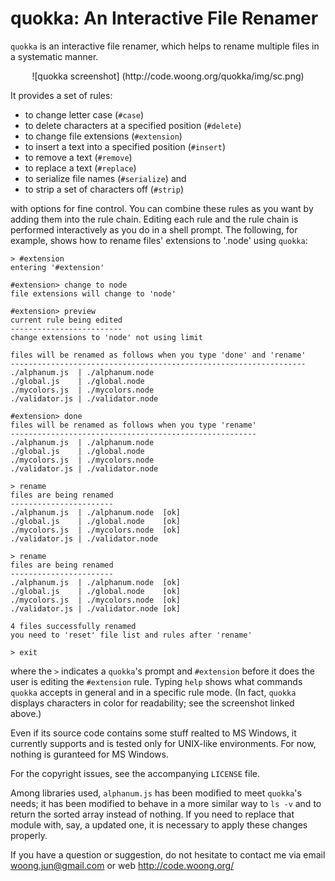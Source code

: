 quokka: An Interactive File Renamer
===================================

`quokka` is an interactive file renamer, which helps to rename multiple files
in a systematic manner.

<center>
![quokka screenshot] (http://code.woong.org/quokka/img/sc.png)
</center>

It provides a set of rules:

- to change letter case (`#case`)
- to delete characters at a specified position (`#delete`)
- to change file extensions (`#extension`)
- to insert a text into a specified position (`#insert`)
- to remove a text (`#remove`)
- to replace a text (`#replace`)
- to serialize file names (`#serialize`) and
- to strip a set of characters off (`#strip`)

with options for fine control. You can combine these rules as you want by
adding them into the rule chain. Editing each rule and the rule chain is
performed interactively as you do in a shell prompt. The following, for
example, shows how to rename files' extensions to '.node' using `quokka`:

    > #extension
    entering '#extension'

    #extension> change to node
    file extensions will change to 'node'

    #extension> preview
    current rule being edited
    -------------------------
    change extensions to 'node' not using limit

    files will be renamed as follows when you type 'done' and 'rename'
    ------------------------------------------------------------------
    ./alphanum.js  | ./alphanum.node
    ./global.js    | ./global.node
    ./mycolors.js  | ./mycolors.node
    ./validator.js | ./validator.node

    #extension> done
    files will be renamed as follows when you type 'rename'
    -------------------------------------------------------
    ./alphanum.js  | ./alphanum.node
    ./global.js    | ./global.node
    ./mycolors.js  | ./mycolors.node
    ./validator.js | ./validator.node

    > rename
    files are being renamed
    -----------------------
    ./alphanum.js  | ./alphanum.node  [ok]
    ./global.js    | ./global.node    [ok]
    ./mycolors.js  | ./mycolors.node  [ok]
    ./validator.js | ./validator.node

    > rename
    files are being renamed
    -----------------------
    ./alphanum.js  | ./alphanum.node  [ok]
    ./global.js    | ./global.node    [ok]
    ./mycolors.js  | ./mycolors.node  [ok]
    ./validator.js | ./validator.node [ok]

    4 files successfully renamed
    you need to 'reset' file list and rules after 'rename'

    > exit

where the `>` indicates a `quokka`'s prompt and `#extension` before it does the
user is editing the `#extension` rule. Typing `help` shows what commands
`quokka` accepts in general and in a specific rule mode. (In fact, `quokka`
displays characters in color for readability; see the screenshot linked above.)

Even if its source code contains some stuff realted to MS Windows, it currently
supports and is tested only for UNIX-like environments. For now, nothing is
guranteed for MS Windows.

For the copyright issues, see the accompanying `LICENSE` file.

Among libraries used, `alphanum.js` has been modified to meet `quokka`'s needs;
it has been modified to behave in a more similar way to `ls -v` and to return
the sorted array instead of nothing. If you need to replace that module with,
say, a updated one, it is necessary to apply these changes properly.

If you have a question or suggestion, do not hesitate to contact me via email
<woong.jun@gmail.com> or web <http://code.woong.org/>
